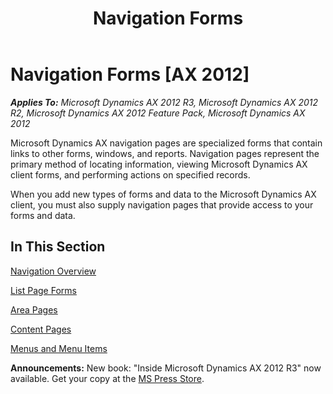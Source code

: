 ﻿---
title: Navigation Forms
TOCTitle: Navigation Forms
ms:assetid: 00773c0a-38be-4f99-91e9-133229a17d82
ms:mtpsurl: https://msdn.microsoft.com/en-us/library/Cc565322(v=AX.60)
ms:contentKeyID: 35240008
ms.date: 05/18/2015
mtps_version: v=AX.60
---

# Navigation Forms [AX 2012]


_**Applies To:** Microsoft Dynamics AX 2012 R3, Microsoft Dynamics AX 2012 R2, Microsoft Dynamics AX 2012 Feature Pack, Microsoft Dynamics AX 2012_

Microsoft Dynamics AX navigation pages are specialized forms that contain links to other forms, windows, and reports. Navigation pages represent the primary method of locating information, viewing Microsoft Dynamics AX client forms, and performing actions on specified records.

When you add new types of forms and data to the Microsoft Dynamics AX client, you must also supply navigation pages that provide access to your forms and data.

## In This Section

[Navigation Overview](navigation-overview.md)

[List Page Forms](list-page-forms.md)

[Area Pages](area-pages.md)

[Content Pages](content-pages.md)

[Menus and Menu Items](menus-and-menu-items.md)

  
**Announcements:** New book: "Inside Microsoft Dynamics AX 2012 R3" now available. Get your copy at the [MS Press Store](https://www.microsoftpressstore.com/store/inside-microsoft-dynamics-ax-2012-r3-9780735685109).

